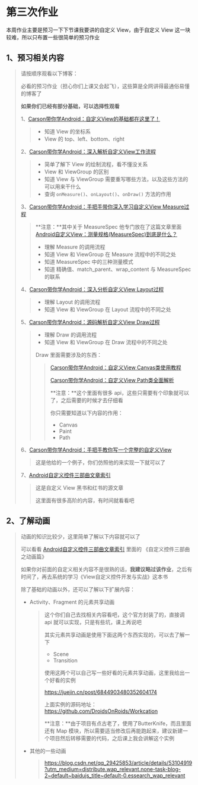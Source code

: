 # 第三次作业

本周作业主要是预习一下下节课我要讲的自定义 View，由于自定义 View 这一块较难，所以只布置一些很简单的预习作业

## 1、预习相关内容

> 请按顺序观看以下博客：
>
> 必看的预习作业（担心你们上课又会起飞），这些算是全网讲得最通俗易懂的博客了
>
> **如果你们已经有部分基础，可以选择性观看**
>
> 1、[Carson带你学Android：自定义View的基础都在这里了！](https://blog.csdn.net/carson_ho/article/details/56009827)
>
> > - 知道 View 的坐标系
> > - View 的 top、left、bottom、right
>
> 2、[Carson带你学Android：深入解析自定义View工作流程](https://carsonho.blog.csdn.net/article/details/98477394)
>
> > - 简单了解下 View 的绘制流程，看不懂没关系
> > - View 和 ViewGroup 的区别
> > - 知道 View 与 ViewGroup 需要重写哪些方法，以及这些方法的可以用来干什么
> > - 查询 `onMeasure()`、`onLayout()`、`onDraw()` 方法的作用
>
> 3、[Carson带你学Android：手把手带你深入学习自定义View Measure过程](https://blog.csdn.net/carson_ho/article/details/56011064)
>
> > **注意：**其中关于 MeasureSpec 他专门放在了这篇文章里面 [Android自定义View：测量规格(MeasureSpec)到底是什么？](https://www.jianshu.com/p/1260a98a09e9)
> >
> > - 理解 Measure 的调用流程
> > - 知道 View 和 ViewGroup 在 Measure 流程中的不同之处
> > - 知道 MeasureSpec 中的三种测量模式
> > - 知道 精确值、match_parent、wrap_content 与 MeasureSpec 的联系
>
> 4、[Carson带你学Android：深入分析自定义View Layout过程](http://blog.csdn.net/carson_ho/article/details/56011112)
>
> > - 理解 Layout 的调用流程
> > - 知道 View 和 ViewGroup 在 Layout 流程中的不同之处
>
> 5、[Carson带你学Android：源码解析自定义View Draw过程](https://blog.csdn.net/carson_ho/article/details/56011153)
>
> > - 理解 Draw 的调用流程
> > - 知道 View 和 ViewGroup 在 Draw 流程中的不同之处
> >
> > Draw 里面需要涉及的东西：
> >
> > > [Carson带你学Android：自定义View Canvas类使用教程](https://carsonho.blog.csdn.net/article/details/60598775)
> > >
> > > [Carson带你学Android：自定义View Path类全面解析](https://www.jianshu.com/p/2c19abde958c)
> > >
> > > **注意：**这个里面有很多 api，这些只需要有个印象就可以了，之后需要的时候才去仔细看
> > >
> > > 你只需要知道以下内容的作用：
> > >
> > > - Canvas
> > > - Paint
> > > - Path
> >
> > 
>
> 6、[Carson带你学Android：手把手教你写一个完整的自定义View](https://carsonho.blog.csdn.net/article/details/62037696)
>
> > 这是他给的一个例子，你们仿照他的来实现一下就可以了
>
> 7、[Android自定义控件三部曲文章索引](https://qijian.blog.csdn.net/article/details/50995268)
>
> > 这是自定义 View 黑书和红书的源文章
> >
> > 这里面有很多高阶的内容，有时间就看看吧

## 2、了解动画

> 动画的知识比较少，这里简单了解以下内容就可以了
>
> 可以看看 [Android自定义控件三部曲文章索引](https://qijian.blog.csdn.net/article/details/50995268) 里面的 《自定义控件三部曲之动画篇》
>
> 如果你对前面的自定义相关内容不是很熟的话，**我建议略过该作业**，之后有时间了，再去系统的学习《View自定义控件开发与实战》这本书
>
> 除了基础的动画以外，还可以了解以下扩展内容：
>
> - Activity、Fragment 的元素共享动画
>
>   > 这个你们自己去找相关内容看吧，这个官方封装了的，直接调 api 就可以实现，只是有些坑，课上再说吧
>   >
>   > 
>   >
>   > 其实元素共享动画是使用下面这两个东西实现的，可以去了解一下
>   >
>   > - Scene
>   > - Transition
>   >
>   > 使用这两个可以自己写一些好看的元素共享动画，这里我给出一个好看的实例
>   >
>   > https://juejin.cn/post/6844903480352604174
>   >
>   > 上面实例的源码地址：https://github.com/DroidsOnRoids/Workcation
>   >
>   > **注意：**由于项目有点古老了，使用了ButterKnife，而且里面还有 Map 模块，所以需要适当修改后再能跑起来，建议新建一个项目然后转移需要的代码，之后课上我会讲解这个实例
>   
> - 其他的一些动画
>
>   > https://blog.csdn.net/qq_29425853/article/details/53104919?utm_medium=distribute.wap_relevant.none-task-blog-2~default~baidujs_title~default-0.essearch_wap_relevant